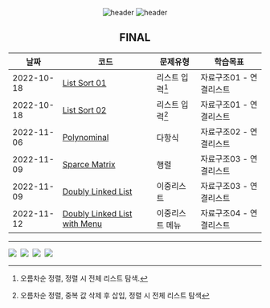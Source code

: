 

<div align="center">
  
![header](https://capsule-render.vercel.app/api?type=waving&height=250&color=89a5ea&text=Data%20Structure&fontColor=ffffff)
![header](https://capsule-render.vercel.app/api?type=rect&height=50&color=ebf3f5&text=2022학년도2학기&fontColor=000000&fontSize=20)
 
 FINAL
 ---
|날짜|코드|문제유형|학습목표|
|------|---|----|----|
|2022-10-18|[List Sort 01](https://github.com/swimmin99/Data_Structure/blob/main/04_List/List1.c)|리스트 입력[^1]|자료구조01 - 연결리스트|
|2022-10-18|[List Sort 02](https://github.com/swimmin99/Data_Structure/blob/main/04_List/List2.c)|리스트 입력[^2]|자료구조01 - 연결리스트|
|2022-11-06|[Polynominal](https://github.com/swimmin99/Data_Structure/blob/main/04_List/Polynominal.c)|다항식|자료구조02 - 연결리스트|
|2022-11-09|[Sparce Matrix](https://github.com/swimmin99/Data_Structure/blob/main/04_List/SparceMatrix.c)|행렬|자료구조03 - 연결리스트|
|2022-11-09|[Doubly Linked List](https://github.com/swimmin99/Data_Structure/blob/main/04_List/List3.c)|이중리스트|자료구조03 - 연결리스트|
|2022-11-12|[Doubly Linked List with Menu](https://github.com/swimmin99/Data_Structure/blob/main/04_List/List4.c)|이중리스트 메뉴|자료구조04 - 연결리스트|

</div>


[^1]: 오름차순 정렬, 정렬 시 전체 리스트 탐색.
[^2]: 오름차순 정렬, 중복 값 삭제 후 삽입, 정렬 시 전체 리스트 탐색

---
<p align = "left">
<img src="https://img.shields.io/badge/C-A8B9CC?style=flat-square&logo=C%2B%2B&logoColor=white"/></a>&nbsp
<img src="https://img.shields.io/badge/Markdown-000000?style=flat-square&logo=Markdown&logoColor=white"/></a>&nbsp
<img src="https://img.shields.io/badge/HTML5-E34F26?style=flat-square&logo=HTML5&logoColor=white"/></a>&nbsp
<img src="https://img.shields.io/badge/Visual-Studio-5C2D91?style=flat-square&logo=Visual-Studio&logoColor=white"/></a>&nbsp<br>
</p>
